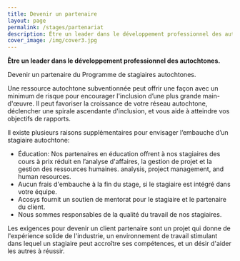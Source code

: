 ```yaml
---
title: Devenir un partenaire
layout: page
permalink: /stages/partenariat
description: Être un leader dans le développement professionnel des autochtones.
cover_image: /img/cover3.jpg
---
```


**Être un leader dans le développement professionnel des autochtones.**

Devenir un partenaire du Programme de stagiaires autochtones.

Une ressource autochtone subventionnée peut offrir une façon avec un minimum de risque pour encourager l'inclusion d’une plus grande main-d'œuvre. Il peut favoriser la croissance de votre réseau autochtone, déclencher une spirale ascendante d'inclusion, et vous aide à atteindre vos objectifs de rapports.

Il existe plusieurs raisons supplémentaires pour envisager l’embauche d’un stagiaire autochtone:

- Éducation: Nos partenaires en éducation offrent à nos stagiaires des cours à prix réduit en l’analyse d'affaires, la gestion de projet et la gestion des ressources humaines.
analysis, project management, and human resources.
- Aucun frais d'embauche à la fin du stage, si le stagiaire est intégré dans votre équipe.
- Acosys fournit un soutien de mentorat pour le stagiaire et le partenaire du client.
- Nous sommes responsables de la qualité du travail de nos stagiaires.

Les exigences pour devenir un client partenaire sont un projet qui donne de l'expérience solide de l'industrie, un environnement de travail stimulant dans lequel un stagiaire peut accroître ses compétences, et un désir d'aider les autres à réussir.
